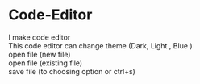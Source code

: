 # Code-Editor


I make code editor <br>
This code editor can change theme (Dark, Light , Blue )<br>
open file (new file)<br>
open file (existing file)<br>
save file (to choosing option or ctrl+s)<br>
